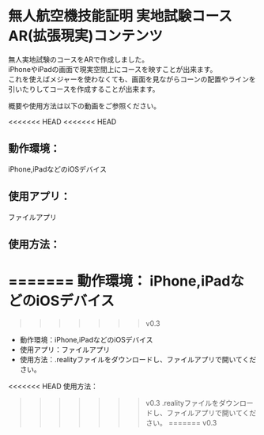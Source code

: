 # 無人航空機技能証明 実地試験コース AR(拡張現実)コンテンツ
 
無人実地試験のコースをARで作成しました。  
iPhoneやiPadの画面で現実空間上にコースを映すことが出来ます。  
これを使えばメジャーを使わなくても、画面を見ながらコーンの配置やラインを引いたりしてコースを作成することが出来ます。  
 
概要や使用方法は以下の動画をご参照ください。  


<<<<<<< HEAD
<<<<<<< HEAD
## 動作環境：
iPhone,iPadなどのiOSデバイス

## 使用アプリ：
ファイルアプリ

## 使用方法：
=======
動作環境：
iPhone,iPadなどのiOSデバイス
=======
>>>>>>> v0.3

* 動作環境：iPhone,iPadなどのiOSデバイス
* 使用アプリ：ファイルアプリ
* 使用方法：.realityファイルをダウンロードし、ファイルアプリで開いてください。

<<<<<<< HEAD
使用方法：
>>>>>>> v0.3
.realityファイルをダウンロードし、ファイルアプリで開いてください。
=======
>>>>>>> v0.3

